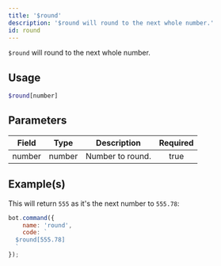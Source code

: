 ```yaml
---
title: '$round'
description: '$round will round to the next whole number.'
id: round
---
```


`$round` will round to the next whole number.

## Usage

```php
$round[number]
```

## Parameters

| Field  | Type   | Description      | Required |
| ------ | ------ | ---------------- |:--------:|
| number | number | Number to round. |   true   |

## Example(s)

This will return `555` as it's the next number to `555.78`:

```javascript
bot.command({
    name: 'round',
    code: `
  $round[555.78]
  `
});
```